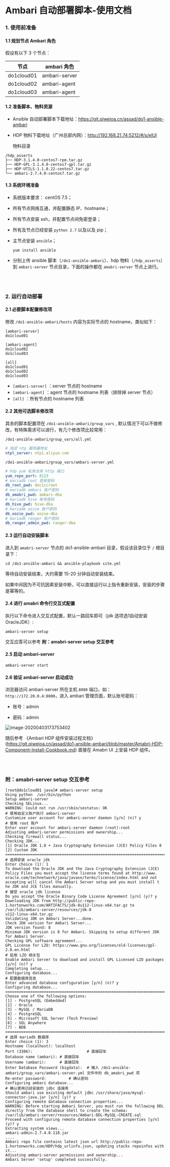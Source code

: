 # Ambari 自动部署脚本-使用文档



### 1. 使用前准备

#### 1.1 规划节点 Ambari 角色

假设有以下 3 个节点：

| 节点       | ambari 角色   |
| ---------- | ------------- |
| do1cloud01 | ambari-server |
| do1cloud02 | ambari-agent  |
| do1cloud03 | ambari-agent  |

#### 1.2 准备脚本、物料资源

* Ansible 自动部署脚本下载地址：https://git.qiweioa.cn/assad/do1-ansible-ambari

* HDP 物料下载地址（广州总部内网）：http://192.168.21.74:5212/#/s/elUl

  物料目录

```shell
/hdp_asserts
├── HDP-3.1.4.0-centos7-rpm.tar.gz
├── HDP-GPL-3.1.4.0-centos7-gpl.tar.gz
├── HDP-UTILS-1.1.0.22-centos7.tar.gz
└── ambari-2.7.4.0-centos7.tar.gz
```

#### 1.3 系统环境准备

* 系统版本要求： centOS 7.5；

* 所有节点网络互通，并配置静态 IP、hostname；

* 所有节点安装 ssh，并配置节点间免密登录；

* 所有及节点已经安装 `python 2.7` 以及以及 pip；

* 主节点安装  `ansible`；

  ```shell
  yum install ansible
  ```

* 分别上传 ansible 脚本（`/do1-ansible-ambari`）、hdp 物料（`/hdp_asserts`）到 `ambari-server` 节点目录，下面的操作都在 `amabri-server` 节点上进行。

<br>

<br>

### 2. 运行自动部署

#### 2.1 必要脚本配置修改项

修改 `/do1-ansible-ambari/hosts`  内容为实际节点的 hostname，类似如下：

```
[ambari-server]
do1cloud01

[ambari-agent]
do1cloud02
do1cloud03

[all]
do1cloud01
do1cloud02
do1cloud03
```

* `[ambari-server]` ：server 节点的 hostname
* `[ambari-agent]` ：agent 节点的 hostname 列表（排除掉 server 节点）
* `[all]` ：所有节点的 hostname 列表

#### 2.2 其他可选脚本修改项

其余的脚本配置项在 `/do1-ansible-ambari/group_vars` , 默认情况下可以不做修改，有特殊需求可以进行，有几个修改项比较常用：

`/do1-ansible-ambari/group_vars/all.yml`

```yml
# 指定 ntp 服务器地址
ntpl_server: ntp1.aliyun.com
```

`/do1-ansible-ambari/group_vars/ambari-server.yml`

```yaml
# hdp yum 私有仓库 http 端口
yum_repo_port: 8123
# mariadb root 登录密码
db_root_pwd: doc1ccroot
# mariadb ambari 账户密码
db_amabri_pwd: ambari-dba
# mariadb hive 账号密码
db_hive_pwd: hive-dba
# mariadb ozzie 账户密码
db_oozie_pwd: oozie-dba
# mariadb ranger 账户密码
db_ranger_admin_pwd: ranger-dba
```

#### 2.3 运行自动安装脚本

进入到 `amabri-server` 节点的 do1-ansible-ambari 目录，假设该目录位于 `/`  根目录下：

```shell
cd /do1-ansible-ambari && ansible-playbook site.yml
```

等待自动安装结束，大约需要 15-20 分钟自动安装结束。

如果中间因为不可抗因素安装中断，可以直接运行以上指令重新安装，安装的步骤是幂等的。

#### 2.4 进行 amabri 命令行交互式配置

执行以下命令进入交互式配置，默认一路回车即可（jdk 选项选1自动安装 OracleJDK）:

```shell
ambari-server setup
```

交互应答可以参考 **附：amabri-server setup 交互参考**

#### 2.5 启动 ambari-server

```shell
ambari-server start
```

#### 2.6 验证 ambari-server 启动成功

浏览器访问 ambari-server 所在主机 `8080` 端口，如：`http://172.20.0.4:8080`，进入 ambari 管理页面，默认账号密码：

* 账号：admin

* 密码：admin

![image-20200403173753402](https://cdn.jsdelivr.net/gh/Al-assad/md-img@master/bucket-2/202004131703.png)

随后参考 《Ambari HDP 组件安装过程文档》(https://git.qiweioa.cn/assad/do1-ansible-ambari/blob/master/Amabri-HDP-Component-Install-Cookbook.md) 直接在 Amabri UI 上安装 HDP 组件。



<br>

<br>


### 附：amabri-server setup 交互参考

```shell
[root@do1cloud01 java]# ambari-server setup
Using python  /usr/bin/python
Setup ambari-server
Checking SELinux...
WARNING: Could not run /usr/sbin/sestatus: OK
# 使用自定义账户执行 ambari-server
Customize user account for ambari-server daemon [y/n] (n)? y
# 使用 root 账户
Enter user account for ambari-server daemon (root):root
Adjusting ambari-server permissions and ownership...
Checking firewall status...
Checking JDK...
[1] Oracle JDK 1.8 + Java Cryptography Extension (JCE) Policy Files 8
[2] Custom JDK
==============================================================================
# 选择安装 oracle jdk
Enter choice (1): 1
To download the Oracle JDK and the Java Cryptography Extension (JCE) Policy Files you must accept the license terms found at http://www.
oracle.com/technetwork/java/javase/terms/license/index.html and not accepting will cancel the Ambari Server setup and you must install t
he JDK and JCE files manually.
# 接受 oracle jdk license
Do you accept the Oracle Binary Code License Agreement [y/n] (y)? y
Downloading JDK from http://public-repo-1.hortonworks.com/ARTIFACTS/jdk-8u112-linux-x64.tar.gz to /var/lib/ambari-server/resources/jdk-8
u112-linux-x64.tar.gz
Validating JDK on Ambari Server...done.
Check JDK version for Ambari Server...
JDK version found: 8
Minimum JDK version is 8 for Ambari. Skipping to setup different JDK for Ambari Server.
Checking GPL software agreement...
GPL License for LZO: https://www.gnu.org/licenses/old-licenses/gpl-2.0.en.html
# 启用 LZO 相关包
Enable Ambari Server to download and install GPL Licensed LZO packages [y/n] (n)? y
Completing setup...
Configuring database...
# 配置数据库信息
Enter advanced database configuration [y/n] (n)? y
Configuring database...
==============================================================================
Choose one of the following options:
[1] - PostgreSQL (Embedded)
[2] - Oracle
[3] - MySQL / MariaDB
[4] - PostgreSQL
[5] - Microsoft SQL Server (Tech Preview)
[6] - SQL Anywhere
[7] - BDB
==============================================================================
# 选择 mariadb 数据库
Enter choice (1): 3
Hostname (localhost): localhost
Port (3306): 						# 直接回车
Database name (ambari): # 直接回车
Username (ambari):      # 直接回车
Enter Database Password (bigdata):  # 输入 /do1-ansible-ambari/group_vars/ambari-server.yml 文件中的 db_amabri_pwd 项
Re-enter password: 			# 确认密码
Configuring ambari database...
# 确认使用已经安装的 jdbc 连接库
Should ambari use existing default jdbc /usr/share/java/mysql-connector-java.jar [y/n] (y)? y
Configuring remote database connection properties...
WARNING: Before starting Ambari Server, you must run the following DDL directly from the database shell to create the schema: /var/lib/ambari-server/resources/Ambari-DDL-MySQL-CREATE.sql
Proceed with configuring remote database connection properties [y/n] (y)? y
Extracting system views...
ambari-admin-2.7.4.0.118.jar
....
Ambari repo file contains latest json url http://public-repo-1.hortonworks.com/HDP/hdp_urlinfo.json, updating stacks repoinfos with it...
Adjusting ambari-server permissions and ownership...
Ambari Server 'setup' completed successfully.
```



